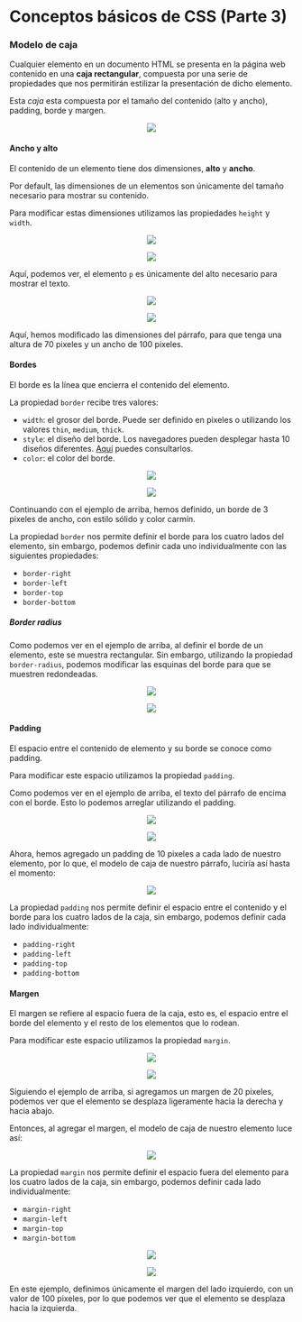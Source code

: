 # Conceptos básicos de CSS (Parte 3)

### Modelo de caja
Cualquier elemento en un documento HTML se presenta en la página web contenido en una **caja rectangular**, compuesta por una serie de propiedades que nos permitirán estilizar la presentación de dicho elemento.

Esta *caja* esta compuesta por el tamaño del contenido (alto y ancho), padding, borde y margen.

<p align="center">
    <img src="./img/boxModel.png">
</p>

#### Ancho y alto
El contenido de un elemento tiene dos dimensiones, **alto** y **ancho**.

Por default, las dimensiones de un elementos son únicamente del tamaño necesario para mostrar su contenido.

Para modificar estas dimensiones utilizamos las propiedades `height` y `width`.

<p align="center">
    <img src="./img/widthHeight.png">
</p>
<p align="center">
    <img src="./img/widthHeight2.png">
</p>

Aquí, podemos ver, el elemento `p` es únicamente del alto necesario para mostrar el texto.

<p align="center">
    <img src="./img/widthHeight3.png">
</p>
<p align="center">
    <img src="./img/widthHeight4.png">
</p>

Aquí, hemos modificado las dimensiones del párrafo, para que tenga una altura de 70 pixeles y un ancho de 100 pixeles.

#### Bordes
El borde es la línea que encierra el contenido del elemento.

La propiedad `border` recibe tres valores:

* `width`: el grosor del borde. Puede ser definido en pixeles o utilizando los valores `thin`, `medium`, `thick`.
* `style`: el diseño del borde. Los navegadores pueden desplegar hasta 10 diseños diferentes. [Aquí](https://developer.mozilla.org/en-US/docs/Web/CSS/border-style#Values) puedes consultarlos.
* `color`: el color del borde.

<p align="center">
    <img src="./img/border.png">
</p>
<p align="center">
    <img src="./img/border2.png">
</p>

Continuando con el ejemplo de arriba, hemos definido, un borde de 3 pixeles de ancho, con estilo sólido y color carmín.

La propiedad `border` nos permite definir el borde para los cuatro lados del elemento, sin embargo, podemos definir cada uno individualmente con las siguientes propiedades:
* `border-right`
* `border-left`
* `border-top`
* `border-bottom`

##### Border radius
Como podemos ver en el ejemplo de arriba, al definir el borde de un elemento, este se muestra rectangular. Sin embargo, utilizando la propiedad `border-radius`, podemos modificar las esquinas del borde para que se muestren redondeadas.

<p align="center">
    <img src="./img/borderRadius.png">
</p>
<p align="center">
    <img src="./img/borderRadius2.png">
</p>

#### Padding
El espacio entre el contenido de elemento y su borde se conoce como padding.

Para modificar este espacio utilizamos la propiedad `padding`.

Como podemos ver en el ejemplo de arriba, el texto del párrafo de encima con el borde. Esto lo podemos arreglar utilizando el padding.

<p align="center">
    <img src="./img/padding.png">
</p>
<p align="center">
    <img src="./img/padding2.png">
</p>

Ahora, hemos agregado un padding de 10 pixeles a cada lado de nuestro elemento, por lo que, el modelo de caja de nuestro párrafo, luciría así hasta el momento:
<p align="center">
    <img src="./img/boxModel2.png">
</p>

La propiedad `padding` nos permite definir el espacio entre el contenido y el borde para los cuatro lados de la caja, sin embargo, podemos definir cada lado individualmente:
* `padding-right`
* `padding-left`
* `padding-top`
* `padding-bottom`

#### Margen
El margen se refiere al espacio fuera de la caja, esto es, el espacio entre el borde del elemento y el resto de los elementos que lo rodean.

Para modificar este espacio utilizamos la propiedad `margin`.

<p align="center">
    <img src="./img/margen2.png">
</p>
<p align="center">
    <img src="./img/margen3.png">
</p>

Siguiendo el ejemplo de arriba, si agregamos un margen de 20 pixeles, podemos ver que el elemento se desplaza ligeramente hacia la derecha y hacia abajo.

Entonces, al agregar el margen, el modelo de caja de nuestro elemento luce así:
<p align="center">
    <img src="./img/margen.png">
</p>

La propiedad `margin` nos permite definir el espacio fuera del elemento para los cuatro lados de la caja, sin embargo, podemos definir cada lado individualmente:
* `margin-right`
* `margin-left`
* `margin-top`
* `margin-bottom`

<p align="center">
    <img src="./img/margen4.png">
</p>
<p align="center">
    <img src="./img/margen5.png">
</p>

En este ejemplo, definimos únicamente el margen del lado izquierdo, con un valor de 100 pixeles, por lo que podemos ver que el elemento se desplaza hacia la izquierda.
